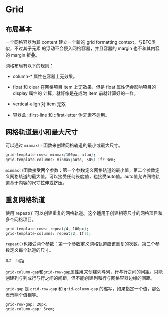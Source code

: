 # Grid

## 布局基本

一个网格容器为其 content 建立一个新的 grid formatting context，与BFC类似，不过其子元素
的浮动不会侵入网格容器，并且容器的 margin 也不和其内容的 margin 折叠。  

网格布局有以下的规则：  

+ column-* 属性在容器上无效果。

+ float 和 clear 在网格项目 item 上无效果，但是 float 属性仍会影响项目的 display 属性的
计算，就好像是在成为 item 前就计算好的一样。  

+ vertical-align 对 item 无效

+ 容器盒 ::first-line 和 ::first-letter 伪元素不适用。

## 网格轨道最小和最大尺寸

可以通过 `minmax()` 函数来创建网格轨道的最小或最大尺寸。  

```css
grid-template-rows: minmax(100px, atuo);
grid-template-columns: minmax(auto, 50%) 1fr 3em;
```  

`minmax()`函数接受两个参数：第一个参数定义网格轨道的最小值，第二个参数定义网格轨道的最大值。可以接受任何长度值，也接受auto值。auto值允许网格轨道基于内容的尺寸拉伸或挤压。  

## 重复网格轨道

使用`repeat()``可以创建重复的网格轨道。这个适用于创建相等尺寸的网格项目和多个网格项目。  

```css
grid-template-rows: repeat(4, 100px);
grid-template-columns: repeat(3, 1fr);    
```  

`repeat()`也接受两个参数：第一个参数定义网格轨道应该重复的次数，第二个参数定义每个轨道的尺寸。  

##　间距

`grid-column-gap`和`grid-row-gap`属性用来创建列与列，行与行之间的间距。只能创建列与列或行与行之间的间距，但不能创建列和行与网格容器边缘的间距。     

`grid-gap` 是 `grid-row-gap` 和 `grid-column-gap` 的缩写，如果指定一个值，那么表示两个值相等。  

```css
grid-row-gap: 20px;
grid-column-gap: 5rem;
```    
